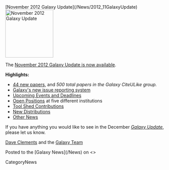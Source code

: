 <div class='newsItemHeader'>[November 2012 Galaxy Update](/News/2012_11GalaxyUpdate)</div>

<div class='right'><a href='/GalaxyUpdates/2012_11.md'><img src='/Images/Logos/GalaxyUpdate200.png' alt='November 2012 Galaxy Update' width=150 /></a></div>

The [November 2012 Galaxy Update is now available](/GalaxyUpdates/2012_11). 

**Highlights:**

* [44 new papers](/GalaxyUpdates/2012_11.md#new-papers), and *500 total papers in the Galaxy CiteULike group.*
* [Galaxy's new issue reporting system](/GalaxyUpdates/2012_11.md#new-trello-issue-board)
* [Upcoming Events and Deadlines](/GalaxyUpdates/2012_11.md#upcoming-events-and-deadlines)
* [Open Positions](/GalaxyUpdates/2012_11.md#whos-hiring) at five different institutions
* [Tool Shed Contributions](/GalaxyUpdates/2012_11.md#tool-shed-contributions)
* [New Distributions](/GalaxyUpdates/2012_11.md#new-distributions)
* [Other News](/GalaxyUpdates/2012_11.md#other-news)

If you have anything you would like to see in the December *[Galaxy Update](/GalaxyUpdates)*, please let us know.

[Dave Clements](/DaveClements) and the [Galaxy Team](/GalaxyTeam)

<div class='newsItemFooter'>Posted to the [Galaxy News](/News) on <<Date(2012-10-31T17:05:38Z)>></div>

CategoryNews
